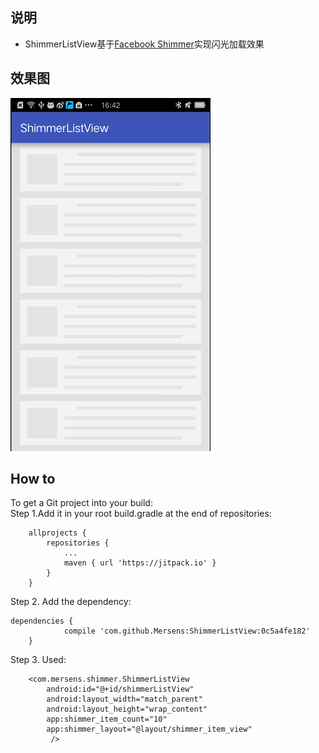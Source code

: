 ## 说明
* ShimmerListView基于[Facebook Shimmer](https://github.com/facebook/shimmer-android)实现闪光加载效果  
## 效果图
![运行效果图](https://github.com/Mersens/ShimmerListView/blob/master/screenshots/shimmer.gif)
## How to 
To get a Git project into your build:</br>
Step 1.Add it in your root build.gradle at the end of repositories:
```
	allprojects {
		repositories {
			...
			maven { url 'https://jitpack.io' }
		}
	}
```
Step 2. Add the dependency:
```
dependencies {
	        compile 'com.github.Mersens:ShimmerListView:0c5a4fe182'
	}

```
Step 3. Used:
```
    <com.mersens.shimmer.ShimmerListView
        android:id="@+id/shimmerListView"
        android:layout_width="match_parent"
        android:layout_height="wrap_content"
        app:shimmer_item_count="10"
        app:shimmer_layout="@layout/shimmer_item_view"
         />
```
